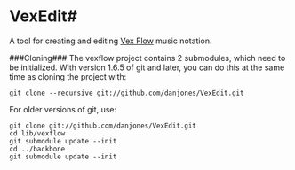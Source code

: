 # VexEdit#
A tool for creating and editing [Vex Flow](http://www.vexflow.com "VexFlow") music notation.

###Cloning###
The vexflow project contains 2 submodules, which need to be initialized. With version 1.6.5 of git and later, you can do this at the same time as cloning the project with:

    git clone --recursive git://github.com/danjones/VexEdit.git

For older versions of git, use:

    git clone git://github.com/danjones/VexEdit.git
    cd lib/vexflow
    git submodule update --init
    cd ../backbone
    git submodule update --init
